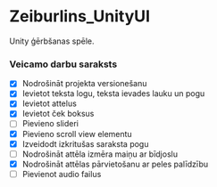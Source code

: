 # Zeiburlins_UnityUI
Unity ģērbšanas spēle.
### Veicamo darbu saraksts
- [x] Nodrošināt projekta versionešanu
- [x] Ievietot teksta logu, teksta ievades lauku un pogu
- [x] Ievietot attelus
- [x] Ievietot ček boksus
- [ ] Pievieno slideri
- [x] Pievieno scroll view elementu
- [x]  Izveidodt izkritušas saraksta pogu
- [ ]  Nodrošināt attēla izmēra maiņu ar bīdjoslu 
- [x]  Nodrošināt attēlas pārvietošanu ar peles palīdzību
- [ ]  Pievienot audio failus
